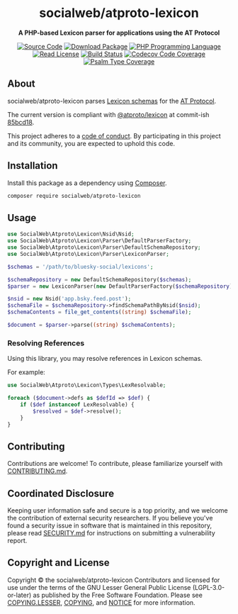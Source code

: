 <h1 align="center">socialweb/atproto-lexicon</h1>

<p align="center">
    <strong>A PHP-based Lexicon parser for applications using the AT Protocol</strong>
</p>

<p align="center">
    <a href="https://github.com/socialweb-php/atproto-lexicon"><img src="https://img.shields.io/badge/source-socialweb/atproto--lexicon-blue.svg?style=flat-square" alt="Source Code"></a>
    <a href="https://packagist.org/packages/socialweb/atproto-lexicon"><img src="https://img.shields.io/packagist/v/socialweb/atproto-lexicon.svg?style=flat-square&label=release" alt="Download Package"></a>
    <a href="https://php.net"><img src="https://img.shields.io/packagist/php-v/socialweb/atproto-lexicon.svg?style=flat-square&colorB=%238892BF" alt="PHP Programming Language"></a>
    <a href="https://github.com/socialweb-php/atproto-lexicon/blob/main/NOTICE"><img src="https://img.shields.io/packagist/l/socialweb/atproto-lexicon.svg?style=flat-square&colorB=darkcyan" alt="Read License"></a>
    <a href="https://github.com/socialweb-php/atproto-lexicon/actions/workflows/continuous-integration.yml"><img src="https://img.shields.io/github/actions/workflow/status/socialweb-php/atproto-lexicon/continuous-integration.yml?branch=main&style=flat-square&logo=github" alt="Build Status"></a>
    <a href="https://codecov.io/gh/socialweb-php/atproto-lexicon"><img src="https://img.shields.io/codecov/c/gh/socialweb-php/atproto-lexicon?label=codecov&logo=codecov&style=flat-square" alt="Codecov Code Coverage"></a>
    <a href="https://shepherd.dev/github/socialweb-php/atproto-lexicon"><img src="https://img.shields.io/endpoint?style=flat-square&url=https%3A%2F%2Fshepherd.dev%2Fgithub%2Fsocialweb-php%2Fatproto-lexicon%2Fcoverage" alt="Psalm Type Coverage"></a>
</p>

## About

socialweb/atproto-lexicon parses [Lexicon schemas][] for the [AT Protocol][].

The current version is compliant with [@atproto/lexicon][] at commit-ish
[85bcd18][].

This project adheres to a [code of conduct](CODE_OF_CONDUCT.md).
By participating in this project and its community, you are expected to
uphold this code.

## Installation

Install this package as a dependency using [Composer](https://getcomposer.org).

``` bash
composer require socialweb/atproto-lexicon
```

## Usage

```php
use SocialWeb\Atproto\Lexicon\Nsid\Nsid;
use SocialWeb\Atproto\Lexicon\Parser\DefaultParserFactory;
use SocialWeb\Atproto\Lexicon\Parser\DefaultSchemaRepository;
use SocialWeb\Atproto\Lexicon\Parser\LexiconParser;

$schemas = '/path/to/bluesky-social/lexicons';

$schemaRepository = new DefaultSchemaRepository($schemas);
$parser = new LexiconParser(new DefaultParserFactory($schemaRepository));

$nsid = new Nsid('app.bsky.feed.post');
$schemaFile = $schemaRepository->findSchemaPathByNsid($nsid);
$schemaContents = file_get_contents((string) $schemaFile);

$document = $parser->parse((string) $schemaContents);
```

### Resolving References

Using this library, you may resolve references in Lexicon schemas.

For example:

```php
use SocialWeb\Atproto\Lexicon\Types\LexResolvable;

foreach ($document->defs as $defId => $def) {
    if ($def instanceof LexResolvable) {
        $resolved = $def->resolve();
    }
}
```

## Contributing

Contributions are welcome! To contribute, please familiarize yourself with
[CONTRIBUTING.md](CONTRIBUTING.md).

## Coordinated Disclosure

Keeping user information safe and secure is a top priority, and we welcome the
contribution of external security researchers. If you believe you've found a
security issue in software that is maintained in this repository, please read
[SECURITY.md](SECURITY.md) for instructions on submitting a vulnerability report.

## Copyright and License

Copyright © the socialweb/atproto-lexicon Contributors and licensed for use
under the terms of the GNU Lesser General Public License (LGPL-3.0-or-later)
as published by the Free Software Foundation. Please see
[COPYING.LESSER](COPYING.LESSER), [COPYING](COPYING), and [NOTICE](NOTICE)
for more information.


[lexicon schemas]: https://atproto.com/guides/lexicon
[at protocol]: https://atproto.com
[@atproto/lexicon]: https://www.npmjs.com/package/@atproto/lexicon
[85bcd18]: https://github.com/bluesky-social/atproto/blob/85bcd18a7b74908b48e1505737d3b7857772860c/packages/lexicon/src/types.ts

